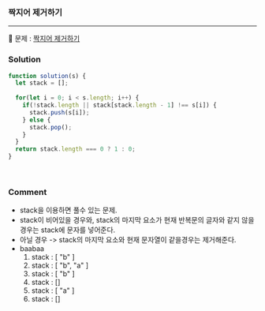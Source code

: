 ### 짝지어 제거하기

---

📕 문제 :
[짝지어 제거하기](https://school.programmers.co.kr/learn/courses/30/lessons/12973)

### Solution

```javascript
function solution(s) {
  let stack = [];
  
  for(let i = 0; i < s.length; i++) {
    if(!stack.length || stack[stack.length - 1] !== s[i]) {
      stack.push(s[i]);
    } else {
      stack.pop();
    }
  }
  return stack.length === 0 ? 1 : 0;
}
```

<br />

### Comment
* stack을 이용하면 풀수 있는 문제.
* stack이 비어있을 경우와, stack의 마지막 요소가 현재 반복문의 글자와 같지 않을 경우는 stack에 문자를 넣어준다. 
* 아닐 경우 -> stack의 마지막 요소와 현재 문자열이 같을경우는 제거해준다. 
* baabaa
  1. stack : [ "b" ]
  2. stack : [ "b", "a" ]
  3. stack : [ "b" ]
  4. stack : []
  5. stack : [ "a" ]
  6. stack : []